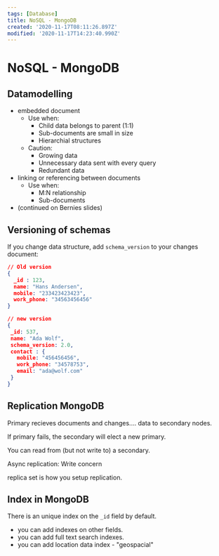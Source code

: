 ```yaml
---
tags: [Database]
title: NoSQL - MongoDB
created: '2020-11-17T08:11:26.897Z'
modified: '2020-11-17T14:23:40.990Z'
---
```


# NoSQL - MongoDB
## Datamodelling
- embedded document
  * Use when:
    - Child data belongs to parent (1:1)
    - Sub-documents are small in size
    - Hierarchial structures
  * Caution:
    - Growing data
    - Unnecessary data sent with every query
    - Redundant data
- linking or referencing between documents
  * Use when:
    - M:N relationship
    - Sub-documents 
- (continued on Bernies slides)

## Versioning of schemas
If you change data structure, add `schema_version` to your changes document:
 ```JSON
 // Old version
 {
   _id : 123,
   name: "Hans Andersen",
   mobile: "233423423423",
   work_phone: "34563456456"
 }

// new version
{
  _id: 537,
  name: "Ada Wolf",
  schema_version: 2.0,
  contact : {
    mobile: "456456456",
    work_phone: "34578753",
    email: "ada@wolf.com"
  }
}
```

## Replication MongoDB
Primary recieves documents and changes.... data to secondary nodes.

If primary fails, the secondary will elect a new primary.

You can read from (but not write to) a secondary.

Async replication: Write concern

replica set is how you setup replication.

## Index in MongoDB
There is an unique index on the `_id` field by default.

- you can add indexes on other fields.
- you can add full text search indexes.
- you can add location data index - "geospacial"


